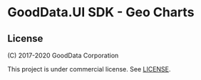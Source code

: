 # GoodData.UI SDK - Geo Charts

## License

(C) 2017-2020 GoodData Corporation

This project is under commercial license. See [LICENSE](LICENSE).
